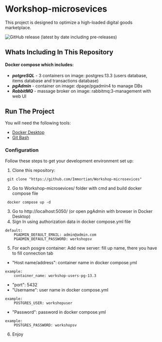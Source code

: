 # Workshop-microsevices

This project is designed to optimize a high-loaded digital goods marketplace.

![GitHub release (latest by date including pre-releases)](https://img.shields.io/github/v/release/Immortian/Workshop-microsevices?include_prereleases)

## Whats Including In This Repository

#### Docker compose which includes:

* ***potgreSQL*** - 3 containers on image: postgres:13.3 (users database, items database and transactions database)
* ***pgAdmin*** - container on image: dpage/pgadmin4 to manage DBs
* ***RabbitMQ*** - massage broker on image: rabbitmq:3-management with web UI

## Run The Project
You will need the following tools:

* [Docker Desktop](https://www.docker.com/products/docker-desktop/)
* [Git Bash](https://git-scm.com/downloads)

### Configuration
Follow these steps to get your development environment set up:

1. Clone this repository:
```
 git clone "https://github.com/Immortian/Workshop-microsevices"
```
2. Go to Workshop-microsevices/ folder with cmd and build docker compose file
```
 docker compose up -d 
```
3. Go to http://localhost:5050/ (or open pgAdmin with browser in Docker Desktop)
4. Sign In using authorization data in docker compose.yml file 
```
default: 
	PGADMIN_DEFAULT_EMAIL: admin@admin.com
	PGADMIN_DEFAULT_PASSWORD: workshopsv
```
5. For each posgre container: Add new server: fill up name, there you have to fill connection tab
* "Host name/address": container name in docker compose.yml
```
example:
	container_name: workshop-users-pg-13.3
```
* "port": 5432
* "Username": user name in docker compose.yml
```
example:
	POSTGRES_USER: workshopuser
```
* "Password": password in docker compose.yml
```
example:
	POSTGRES_PASSWORD: workshopsv
```
6. Enjoy